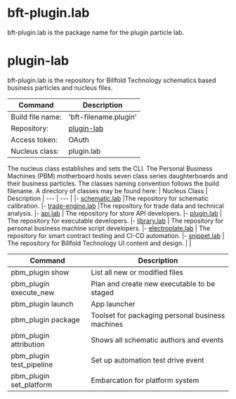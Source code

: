 

# bft-plugin.lab
bft-plugin.lab is the package name for the plugin particle lab.


# plugin-lab

bft-plugin.lab is the repository for Billfold Technology schematics based business particles and nucleus files.

| Command | Description |
| --- | --- |
|  Build file name: | 'bft-filename.plugin' |
|  Repository: | [plugin-lab](https://github.com/Billfold-Technologies/plugin-lab/) |
|  Access token: | OAuth |
|  Nucleus class: | plugin.lab |

The nucleus class establishes and sets the CLI. The Personal Business Machines (PBM) motherboard hosts seven class series daughterboards and their business particles. The classes naming convention follows the build filename. A directory of classes may be found here:
| Nucleus Class | Description
| --- | --- |
|- [schematic.lab](https://github.com/Billfold-Technologies/schematic-lab) |The repository for schematic calibration.
|- [trade-engine.lab](https://github.com/Billfold-Technologies/trade-engine-lab) |The repository for trade data and technical analysis.
|- [api.lab](https://github.com/Billfold-Technologies/api-lab) | The repository for store API developers.
|- [plugin.lab](https://github.com/Billfold-Technologies/plugin-lab) | The repository for executable developers.
|- [library.lab](https://github.com/Billfold-Technologies/library-lab) | The repository for personal business machine script developers.
|- [electroplate.lab](https://github.com/Billfold-Technologies/electroplate-lab) | The repository for smart contract testing and CI-CD automation.
|- [snippet.lab](https://github.com/Billfold-Technologies/snippet-lab) | The repository for Billfold Technology UI content and design.
|     |

| Command | Description |
| --- | --- |
| pbm_plugin show | List all new or modified files |
| pbm_plugin execute_new | Plan and create new executable to be staged |
| pbm_plugin launch | App launcher
| pbm_plugin package | Toolset for packaging personal business machines |
| pbm_plugin attribution | Shows all schematic authors and events |
| pbm_plugin test_pipeline | Set up automation test drive event |
| pbm_plugin set_platform | Embarcation for platform system |
